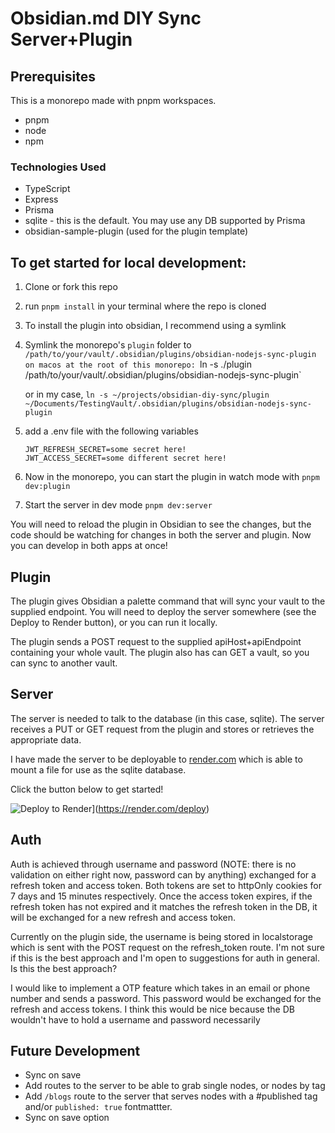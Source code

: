 # Obsidian.md DIY Sync Server+Plugin

## Prerequisites

This is a monorepo made with pnpm workspaces.

- pnpm
- node
- npm

### Technologies Used

- TypeScript
- Express
- Prisma
- sqlite - this is the default. You may use any DB supported by Prisma
- obsidian-sample-plugin (used for the plugin template)

## To get started for local development:

1. Clone or fork this repo
1. run `pnpm install` in your terminal where the repo is cloned
1. To install the plugin into obsidian, I recommend using a symlink
1. Symlink the monorepo's `plugin` folder to `/path/to/your/vault/.obsidian/plugins/obsidian-nodejs-sync-plugin on macos at the root of this monorepo: `ln -s ./plugin /path/to/your/vault/.obsidian/plugins/obsidian-nodejs-sync-plugin`

   or in my case,
   `ln -s ~/projects/obsidian-diy-sync/plugin ~/Documents/TestingVault/.obsidian/plugins/obsidian-nodejs-sync-plugin`

1. add a .env file with the following variables

   ```
   JWT_REFRESH_SECRET=some secret here!
   JWT_ACCESS_SECRET=some different secret here!
   ```

1. Now in the monorepo, you can start the plugin in watch mode with `pnpm dev:plugin`
1. Start the server in dev mode `pnpm dev:server`

You will need to reload the plugin in Obsidian to see the changes, but the code should be watching for changes in both the server and plugin.
Now you can develop in both apps at once!

## Plugin

The plugin gives Obsidian a palette command that will sync your vault to the supplied endpoint. You will need to deploy the server somewhere (see the Deploy to Render button), or you can run it locally.

The plugin sends a POST request to the supplied apiHost+apiEndpoint containing your whole vault.
The plugin also has can GET a vault, so you can sync to another vault.

## Server

The server is needed to talk to the database (in this case, sqlite). The server receives a PUT or GET request from the plugin and stores or retrieves the appropriate data.

I have made the server to be deployable to [render.com](https://render.com) which is able to mount a file for use as the sqlite database.

Click the button below to get started!

![Deploy to Render](https://render.com/images/deploy-to-render-button.svg)](https://render.com/deploy)

## Auth

Auth is achieved through username and password (NOTE: there is no validation on either right now, password can by anything) exchanged for a refresh token and access token. Both tokens are set to httpOnly cookies for 7 days and 15 minutes respectively. Once the access token expires, if the refresh token has not expired and it matches the refresh token in the DB, it will be exchanged for a new refresh and access token.

Currently on the plugin side, the username is being stored in localstorage which is sent with the POST request on the refresh_token route. I'm not sure if this is the best approach and I'm open to suggestions for auth in general. Is this the best approach?

I would like to implement a OTP feature which takes in an email or phone number and sends a password. This password would be exchanged for the refresh and access tokens. I think this would be nice because the DB wouldn't have to hold a username and password necessarily


## Future Development

- Sync on save
- Add routes to the server to be able to grab single nodes, or nodes by tag
- Add `/blogs` route to the server that serves nodes with a #published tag and/or `published: true` fontmattter.
- Sync on save option
